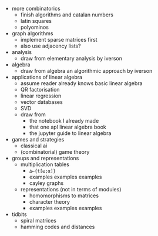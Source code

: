 - more combinatorics
    - finish algorithms and catalan numbers
    - latin squares
    - polyominos
- graph algorithms
    - implement sparse matrices first
    - also use adjacency lists?
- analysis
    - draw from elementary analysis by iverson
- algebra
    - draw from algebra an algorithmic approach by iverson
- applications of linear algebra
    - assume reader already knows basic linear algebra
    - QR factorisation
    - linear regression
    - vector databases
    - SVD
    - draw from
        - the notebook I already made
        - that one apl linear algebra book
        - the jupyter guide to linear algebra
- games and strategies
    - classical ai
    - (combinatorial) game theory
- groups and representations
    - multiplication tables
        - `∆←{t[⍵;⍺]}`
        - examples examples examples
        - cayley graphs
    - representations (not in terms of modules)
        - homomorphisms to matrices
        - character theory
        - examples examples examples
- tidbits
    - spiral matrices
    - hamming codes and distances
